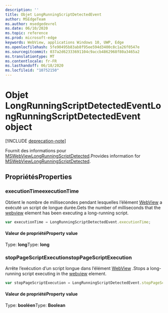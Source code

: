 ```yaml
---
description: ''
title: Objet LongRunningScriptDetectedEvent
author: MSEdgeTeam
ms.author: msedgedevrel
ms.date: 06/10/2020
ms.topic: reference
ms.prod: microsoft-edge
keywords: WebView, applications Windows 10, UWP, Edge
ms.openlocfilehash: 5fe90495b83ab8f95ee594d3400c8c1a26f0547e
ms.sourcegitcommit: 037a2d62333691104c9accb4862968f80a3465a2
ms.translationtype: MT
ms.contentlocale: fr-FR
ms.lasthandoff: 06/18/2020
ms.locfileid: "10752150"
---
```

# <span data-ttu-id="c109f-103">Objet LongRunningScriptDetectedEvent</span><span class="sxs-lookup"><span data-stu-id="c109f-103">LongRunningScriptDetectedEvent object</span></span>  

[!INCLUDE [deprecation-note](../includes/deprecation-note.md)]  

<span data-ttu-id="c109f-104">Fournit des informations pour [MSWebViewLongRunningScriptDetected](../webview.md#mswebviewlongrunningscriptdetected).</span><span class="sxs-lookup"><span data-stu-id="c109f-104">Provides information for [MSWebViewLongRunningScriptDetected](../webview.md#mswebviewlongrunningscriptdetected).</span></span>  

## <span data-ttu-id="c109f-105">Propriétés</span><span class="sxs-lookup"><span data-stu-id="c109f-105">Properties</span></span>  

### <span data-ttu-id="c109f-106">executionTime</span><span class="sxs-lookup"><span data-stu-id="c109f-106">executionTime</span></span>  

<span data-ttu-id="c109f-107">Obtient le nombre de millisecondes pendant lesquelles l’élément [WebView](../webview.md) a exécuté un script de longue durée.</span><span class="sxs-lookup"><span data-stu-id="c109f-107">Gets the number of milliseconds that the [webview](../webview.md) element has been executing a long-running script.</span></span>  

```javascript
var executionTime = LongRunningScriptDetectedEvent.executionTime;
```  

#### <span data-ttu-id="c109f-108">Valeur de propriété</span><span class="sxs-lookup"><span data-stu-id="c109f-108">Property value</span></span>  

<span data-ttu-id="c109f-109">Type: **long**</span><span class="sxs-lookup"><span data-stu-id="c109f-109">Type: **long**</span></span>  

### <span data-ttu-id="c109f-110">stopPageScriptExecution</span><span class="sxs-lookup"><span data-stu-id="c109f-110">stopPageScriptExecution</span></span>  

<span data-ttu-id="c109f-111">Arrête l’exécution d’un script longue dans l’élément [WebView](../webview.md) .</span><span class="sxs-lookup"><span data-stu-id="c109f-111">Stops a long-running script executing in the [webview](../webview.md) element.</span></span>  

```javascript
var stopPageScriptExecution = LongRunningScriptDetectedEvent.stopPageScriptExecution;
```  

#### <span data-ttu-id="c109f-112">Valeur de propriété</span><span class="sxs-lookup"><span data-stu-id="c109f-112">Property value</span></span>  

<span data-ttu-id="c109f-113">Type: **booléen**</span><span class="sxs-lookup"><span data-stu-id="c109f-113">Type: **Boolean**</span></span>  
